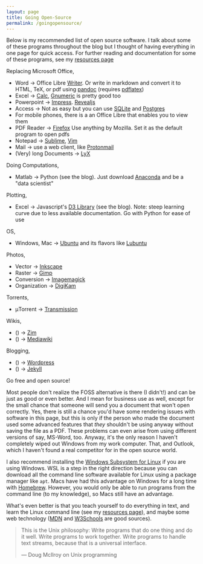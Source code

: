 ```yaml
---
layout: page
title: Going Open-Source
permalink: /goingopensource/
---
```

Below is my recommended list of open source software. I talk about some of these programs throughout the blog but I thought of having everything in one page for quick access. For further reading and documentation for some of these programs, see my [resources page](/resources/)

Replacing Microsoft Office,
* Word → Office Libre [Writer](https://www.libreoffice.org/discover/writer/). Or write in markdown and convert it to HTML, TeX, or pdf using [pandoc](https://pandoc.org/) (requires [pdflatex](http://www.tug.org/applications/pdftex/))
* Excel → [Calc](https://www.libreoffice.org/discover/calc/), [Gnumeric](http://gnumeric.org/) is pretty good too
* Powerpoint → [Impress](https://www.libreoffice.org/discover/impress/). [Revealjs](https://revealjs.com/#/)
* Access → Not as easy but you can use [SQLite](https://sqlite.org/index.html) and [Postgres](https://www.postgresql.org/)
* For mobile phones, there is a an Office Libre that enables you to view them
* PDF Reader → [Firefox](https://www.mozilla.org/en-US/firefox/new/) Use anything by Mozilla. Set it as the default program to open pdfs
* Notepad → [Sublime](https://www.sublimetext.com/), [Vim](https://www.vim.org/)
* Mail → use a web client, like [Protonmail](https://protonmail.com/)
* (Very) long Documents → [LyX](https://www.lyx.org/)

Doing Computations,
* Matlab → Python (see the blog). Just download [Anaconda](https://www.anaconda.com/) and be a "data scientist"

Plotting,
* Excel → Javascript's [D3 Library](https://d3js.org/) (see the blog). Note: steep learning curve due to less available documentation. Go with Python for ease of use

OS,
* Windows, Mac → [Ubuntu](https://ubuntu.com/) and its flavors like [Lubuntu](https://lubuntu.me/)

Photos,
* Vector → [Inkscape](https://inkscape.org/)
* Raster → [Gimp](https://www.gimp.org/)
* Conversion → [Imagemagick](https://imagemagick.org/index.php)
* Organization → [DigiKam](https://www.digikam.org/)

Torrents,
* μTorrent → [Transmission](https://transmissionbt.com/)

Wikis,
* () → [Zim](https://zim-wiki.org/)
* () → [Mediawiki](https://www.mediawiki.org/wiki/MediaWiki)

Blogging,
* () → [Wordpress](https://wordpress.org/)
* () → [Jekyll](https://jekyllrb.com/)

Go free and open source! 

Most people don't realize the FOSS alternative is there (I didn't!) and can be just as good or even better. And I mean for business use as well, except for the small chance that someone will send you a document that won't open correctly. Yes, there is still a chance you'd have some rendering issues with software in this page, but this is only if the person who made the document used some advanced features that *they* shouldn't be using anyway without saving the file as a PDF. These problems can even arise from using different versions of say, MS-Word, too. Anyway, it's the only reason I haven't completely wiped out Windows from my work computer. That, and Outlook, which I haven't found a real competitor for in the open source world.

I also recommend installing the [Windows Subsystem for Linux](https://docs.microsoft.com/en-us/windows/wsl/install-win10) if you are using Windows. WSL is a step in the right direction because you can download all the command line software available for Linux using a package manager like `apt`. Macs have had this advantage on Windows for a long time with [Homebrew](https://brew.sh/). However, you would only be able to run programs from the command line (to my knowledge), so Macs still have an advantage.

What's even better is that you teach yourself to do everything in text, and learn the Linux command line (see my [resources page](/resources/)), and maybe some web technology ([MDN](https://developer.mozilla.org/en-US/docs/Learn) and [W3Schools](https://www.w3schools.com/) are good sources).

> This is the Unix philosophy: Write programs that do one thing and do it well. Write programs to work together. Write programs to handle text streams, because that is a universal interface.
>
> — Doug McIlroy on Unix programming
